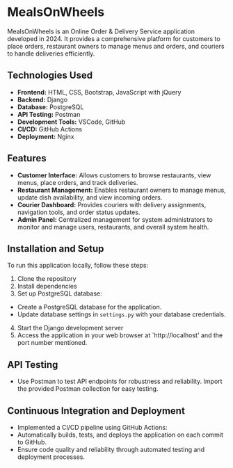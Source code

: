 # MealsOnWheels

MealsOnWheels is an Online Order & Delivery Service application developed in 2024. It provides a comprehensive platform for customers to place orders, restaurant owners to manage menus and orders, and couriers to handle deliveries efficiently.

## Technologies Used

- **Frontend:** HTML, CSS, Bootstrap, JavaScript with jQuery
- **Backend:** Django
- **Database:** PostgreSQL
- **API Testing:** Postman
- **Development Tools:** VSCode, GitHub
- **CI/CD:** GitHub Actions
- **Deployment:** Nginx

## Features

- **Customer Interface:** Allows customers to browse restaurants, view menus, place orders, and track deliveries.
- **Restaurant Management:** Enables restaurant owners to manage menus, update dish availability, and view incoming orders.
- **Courier Dashboard:** Provides couriers with delivery assignments, navigation tools, and order status updates.
- **Admin Panel:** Centralized management for system administrators to monitor and manage users, restaurants, and overall system health.

## Installation and Setup

To run this application locally, follow these steps:

1. Clone the repository
2. Install dependencies
3. Set up PostgreSQL database:
  - Create a PostgreSQL database for the application.
  - Update database settings in `settings.py` with your database credentials.
4. Start the Django development server
5. Access the application in your web browser at `http://localhost' and the port number mentioned.

## API Testing

- Use Postman to test API endpoints for robustness and reliability. Import the provided Postman collection for easy testing.

## Continuous Integration and Deployment

- Implemented a CI/CD pipeline using GitHub Actions:
- Automatically builds, tests, and deploys the application on each commit to GitHub.
- Ensure code quality and reliability through automated testing and deployment processes.

